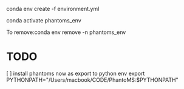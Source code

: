 
conda env create -f environment.yml

conda activate phantoms_env

To remove:conda env remove -n phantoms_env

# TODO

[ ] install phantoms now as export to python env
    export PYTHONPATH="/Users/macbook/CODE/PhantoMS:$PYTHONPATH"
